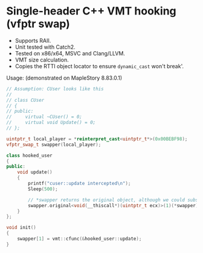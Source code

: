 # Single-header C++ VMT hooking (vfptr swap)

* Supports RAII.
* Unit tested with Catch2.
* Tested on x86/x64, MSVC and Clang/LLVM.
* VMT size calculation.
* Copies the RTTI object locator to ensure `dynamic_cast` won't break'.

Usage: (demonstrated on MapleStory 8.83.0.1)

```cpp
// Assumption: CUser looks like this
// 
// class CUser
// {
// public:
//     virtual ~CUser() = 0;
//     virtual void Update() = 0;
// };

uintptr_t local_player = *reinterpret_cast<uintptr_t*>(0x00BEBF98);
vfptr_swap_t swapper(local_player);

class hooked_user
{
public:
	void update()
	{
		printf("cuser::update intercepted\n");
		Sleep(500);

		// *swapper returns the original object, although we could substitute it with local_player in this case
		swapper.original<void(__thiscall*)(uintptr_t ecx)>(1)(*swapper);
	}	
};

void init()
{
	swapper[1] = vmt::cfunc(&hooked_user::update);
}
```
